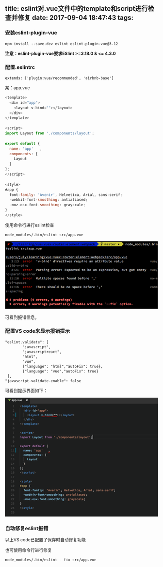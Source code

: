 title: eslint对.vue文件中的template和script进行检查并修复
date: 2017-09-04 18:47:43
tags:
---

### 安装eslint-plugin-vue

```
npm install --save-dev eslint eslint-plugin-vue@3.12
```

**注意：eslint-plugin-vue要求ESlint >=3.18.0 & <= 4.3.0**

### 配置.eslintrc

```
extends: ['plugin:vue/recommended', 'airbnb-base']
```



某：app.vue

```js
<template>
  <div id="app">
    <layout v-bind=""></layout>
  </div>
</template>

<script>
import Layout from './components/layout';

export default {
  name: 'app'   ,
  components: {
    Layout
  }
};
</script>

<style>
#app {
  font-family: 'Avenir', Helvetica, Arial, sans-serif;
  -webkit-font-smoothing: antialiased;
  -moz-osx-font-smoothing: grayscale;
}
</style>
```

使用命令行进行eslint检查

```
node_modules/.bin/eslint src/app.vue
```



![eslint-vue1](/img/eslint-vue1.png)

可看到报错信息。

### 配置VS code来显示报错提示

```
"eslint.validate": [
        "javascript",
        "javascriptreact",
        "html",
        "vue",
        {"language": "html","autoFix": true},
        {"language": "vue","autoFix": true}
 ],
"javascript.validate.enable": false
```

可看到提示界面如下：

![eslint-vue2](/img/eslint-vue2.png)

### 自动修复eslint报错

以上VS code已配置了保存时自动修复功能

也可使用命令行进行修复

```
node_modules/.bin/eslint --fix src/app.vue
```

